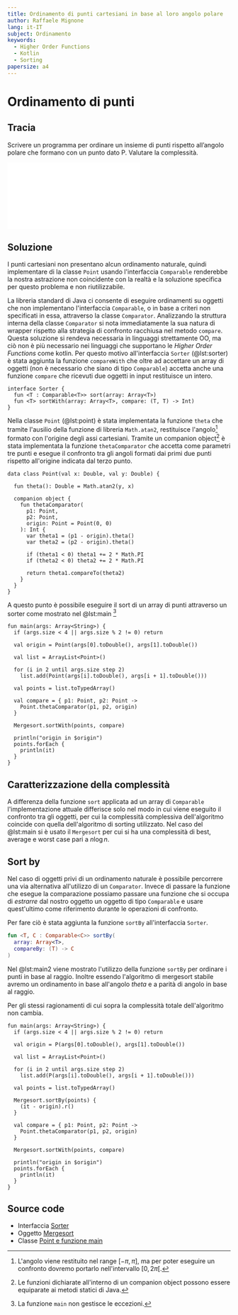 ```yaml
---
title: Ordinamento di punti cartesiani in base al loro angolo polare
author: Raffaele Mignone
lang: it-IT
subject: Ordinamento
keywords:
  - Higher Order Functions
  - Kotlin
  - Sorting
papersize: a4
---
```


# Ordinamento di punti

## Tracia

Scrivere un programma per ordinare un insieme di punti rispetto all’angolo polare che formano con un punto dato P.
Valutare la complessità.

![Esempio di ordinamento](figures/pointSorter.pdf)

## Soluzione

I punti cartesiani non presentano alcun ordinamento naturale, quindi implementare di la classe `Point` usando l'interfaccia `Comparable` renderebbe la nostra astrazione non coincidente con la realtà e la soluzione specifica per questo problema e non riutilizzabile.

La libreria standard di Java ci consente di eseguire ordinamenti su oggetti che non implementano l'interfaccia `Comparable`, o in base a criteri non specificati in essa, attraverso la classe `Comparator`.
Analizzando la struttura interna della classe `Comparator` si nota immediatamente la sua natura di wrapper rispetto alla strategia di confronto racchiusa nel metodo `compare`.
Questa soluzione si rendeva necessaria in linguaggi strettamente OO, ma ciò non è più necessario nei linguaggi che supportano le *Higher Order Functions* come kotlin.
Per questo motivo all'interfaccia `Sorter` (@lst:sorter) è stata aggiunta la funzione `compareWith` che oltre ad accettare un array di oggetti (non è necessario che siano di tipo `Comparable`) accetta anche una funzione `compare` che ricevuti due oggetti in input restituisce un intero.

```{#lst:sorter .kotlin caption="Interfaccia utilizzata dagli algoritmi di ordinamento"}
interface Sorter {
  fun <T : Comparable<T>> sort(array: Array<T>)
  fun <T> sortWith(array: Array<T>, compare: (T, T) -> Int)
}
```

Nella classe `Point` (@lst:point) è stata implementata la funzione `theta` che tramite l'ausilio della funzione di libreria `Math.atan2`, restituisce l'angolo[^angolo] formato con l'origine degli assi cartesiani.
Tramite un companion object[^companion-object] è stata implementata la funzione `thetaComparator` che accetta come parametri tre punti e esegue il confronto tra gli angoli formati dai primi due punti rispetto all'origine indicata dal terzo punto.

[^angolo]: L'angolo viene restituito nel range $[-\pi, \pi]$, ma per poter eseguire un confronto dovremo portarlo nell'intervallo $[0, 2\pi[$.

[^companion-object]: Le funzioni dichiarate all'interno di un companion object possono essere equiparate ai metodi statici di Java.

```{#lst:point .kotlin caption="Classe Point"}
data class Point(val x: Double, val y: Double) {

  fun theta(): Double = Math.atan2(y, x)

  companion object {
    fun thetaComparator(
      p1: Point,
      p2: Point,
      origin: Point = Point(0, 0)
    ): Int {
      var theta1 = (p1 - origin).theta()
      var theta2 = (p2 - origin).theta()

      if (theta1 < 0) theta1 += 2 * Math.PI
      if (theta2 < 0) theta2 += 2 * Math.PI

      return theta1.compareTo(theta2)
    }
  }
}
```

A questo punto è possibile eseguire il sort di un array di punti attraverso un sorter come mostrato nel @lst:main [^eccezioni]

[^eccezioni]: La funzione `main` non gestisce le eccezioni.

```{#lst:main .kotlin caption="Ordinamento e stampa di punti letti da file"}
fun main(args: Array<String>) {
  if (args.size < 4 || args.size % 2 != 0) return

  val origin = Point(args[0].toDouble(), args[1].toDouble())

  val list = ArrayList<Point>()

  for (i in 2 until args.size step 2)
    list.add(Point(args[i].toDouble(), args[i + 1].toDouble()))

  val points = list.toTypedArray()

  val compare = { p1: Point, p2: Point ->
    Point.thetaComparator(p1, p2, origin)
  }

  Mergesort.sortWith(points, compare)

  println("origin in $origin")
  points.forEach {
    println(it)
  }
}
```

## Caratterizzazione della complessità

A differenza della funzione `sort` applicata ad un array di `Comparable` l'implementazione attuale differisce solo nel modo in cui viene eseguito il confronto tra gli oggetti, per cui la complessità complessiva dell'algoritmo coincide con quella dell'algoritmo di sorting utilizzato.
Nel caso del @lst:main si è usato il `Mergesort` per cui si ha una complessità di best, average e worst case pari a $n\log n$.

## Sort by

Nel caso di oggetti privi di un ordinamento naturale è possibile percorrere una via alternativa all'utilizzo di un `Comparator`.
Invece di passare la funzione che esegue la comparazione possiamo passare una funzione che si occupa di *estrarre* dal nostro oggetto un oggetto di tipo `Comparable` e usare quest'ultimo come riferimento durante le operazioni di confronto.

Per fare ciò è stata aggiunta la funzione `sortBy` all'interfaccia `Sorter`.

```kotlin
fun <T, C : Comparable<C>> sortBy(
  array: Array<T>,
  compareBy: (T) -> C
)
```

Nel @lst:main2 viene mostrato l'utilizzo della funzione `sortBy` per ordinare i punti in base al raggio.
Inoltre essendo l'algoritmo di mergesort stabile avremo un ordinamento in base all'angolo *theta* e a parità di angolo in base al raggio.

Per gli stessi ragionamenti di cui sopra la complessità totale dell'algoritmo non cambia.

```{#lst:main2 .kotlin caption="Ordinamento in base all'angolo e a parità di angolo in base al raggio"}
fun main(args: Array<String>) {
  if (args.size < 4 || args.size % 2 != 0) return

  val origin = P(args[0].toDouble(), args[1].toDouble())

  val list = ArrayList<Point>()

  for (i in 2 until args.size step 2)
    list.add(P(args[i].toDouble(), args[i + 1].toDouble()))

  val points = list.toTypedArray()

  Mergesort.sortBy(points) {
    (it - origin).r()
  }

  val compare = { p1: Point, p2: Point ->
    Point.thetaComparator(p1, p2, origin)
  }

  Mergesort.sortWith(points, compare)

  println("origin in $origin")
  points.forEach {
    println(it)
  }
}
```

## Source code

- Interfaccia [Sorter](https://github.com/norangebit-unisannio-computer-science/lm-tecniche-di-programmazione/blob/master/src/main/kotlin/it/norangeb/algorithms/sorting/Sorter.kt)
- Oggetto [Mergesort](https://github.com/norangebit-unisannio-computer-science/lm-tecniche-di-programmazione/blob/master/src/main/kotlin/it/norangeb/algorithms/sorting/Mergesort.kt)
- Classe [Point e funzione main](https://github.com/norangebit-unisannio-computer-science/lm-tecniche-di-programmazione/blob/master/src/main/kotlin/it/norangeb/algorithms/exercises/PointSorter.kt)
